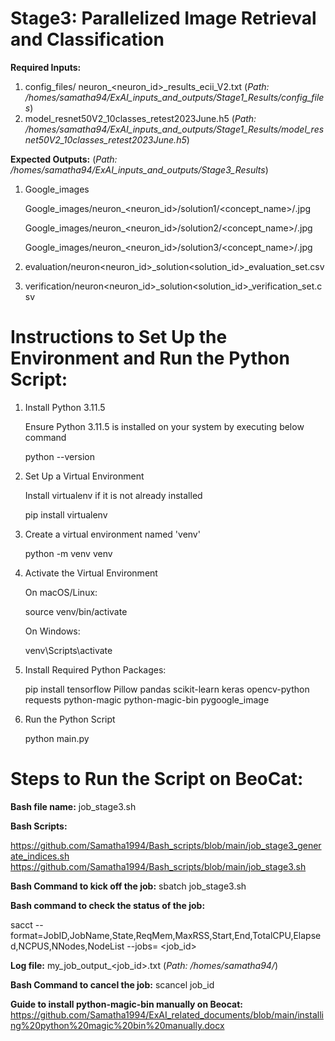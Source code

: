 # Stage3: Parallelized Image Retrieval and Classification

**Required Inputs:**
1) config_files/ neuron_<neuron_id>_results_ecii_V2.txt     (_Path: /homes/samatha94/ExAI_inputs_and_outputs/Stage1_Results/config_files_)
2) model_resnet50V2_10classes_retest2023June.h5             (_Path: /homes/samatha94/ExAI_inputs_and_outputs/Stage1_Results/model_resnet50V2_10classes_retest2023June.h5_)


**Expected Outputs:**                  (_Path: /homes/samatha94/ExAI_inputs_and_outputs/Stage3_Results_)
1) Google_images

   Google_images/neuron_<neuron_id>/solution1/<concept_name>/<image>.jpg
   
   Google_images/neuron_<neuron_id>/solution2/<concept_name>/<image>.jpg
   
   Google_images/neuron_<neuron_id>/solution3/<concept_name>/<image>.jpg
   
3) evaluation/neuron<neuron_id>_solution<solution_id>_evaluation_set.csv
4) verification/neuron<neuron_id>_solution<solution_id>_verification_set.csv

# Instructions to Set Up the Environment and Run the Python Script:

1) Install Python 3.11.5

   Ensure Python 3.11.5 is installed on your system by executing below command
   
   python --version

2) Set Up a Virtual Environment

   Install virtualenv if it is not already installed
   
   pip install virtualenv

3) Create a virtual environment named 'venv'

   python -m venv venv

4) Activate the Virtual Environment

   On macOS/Linux:
   
   source venv/bin/activate
   
   On Windows:
   
   venv\Scripts\activate

5) Install Required Python Packages:

   pip install tensorflow Pillow pandas scikit-learn keras opencv-python requests python-magic python-magic-bin pygoogle_image

6) Run the Python Script

   python main.py

# Steps to Run the Script on BeoCat:

**Bash file name:** job_stage3.sh

**Bash Scripts:**

https://github.com/Samatha1994/Bash_scripts/blob/main/job_stage3_generate_indices.sh
https://github.com/Samatha1994/Bash_scripts/blob/main/job_stage3.sh

**Bash Command to kick off the job:** sbatch job_stage3.sh

**Bash command to check the status of the job:** 

sacct --format=JobID,JobName,State,ReqMem,MaxRSS,Start,End,TotalCPU,Elapsed,NCPUS,NNodes,NodeList --jobs= <job_id>

**Log file:** my_job_output_<job_id>.txt (_Path: /homes/samatha94/_)

**Bash Command to cancel the job:** scancel job_id

**Guide to install python-magic-bin manually on Beocat:** https://github.com/Samatha1994/ExAI_related_documents/blob/main/installing%20python%20magic%20bin%20manually.docx


